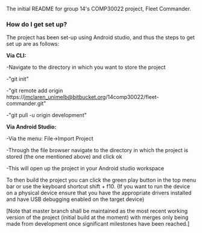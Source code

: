The initial README for group 14's COMP30022 project, Fleet Commander. 


### How do I get set up? ###

The project has been set-up using Android studio, and thus the steps to get set up are as follows:

**Via CLI:**

-Navigate to the directory in which you want to store the project

-"git init"

-"git remote add origin https://jmclaren_unimelb@bitbucket.org/14comp30022/fleet-commander.git"

-"git pull -u origin development"

**Via Android Studio:**

-Via the menu: File->Import Project

-Through the file browser navigate to the directory in which the project is stored (the one mentioned above) and click ok

-This will open up the project in your Android studio workspace

To then build the project you can click the green play button in the top menu bar or use the keyboard shortcut shift + f10. (If you want to run the device on a physical device ensure that you have the appropriate drivers installed and have USB debugging enabled on the target device)

[Note that master branch shall be maintained as the most recent working version of the project (initial build at the moment) with merges only being made from development once significant milestones have been reached.]